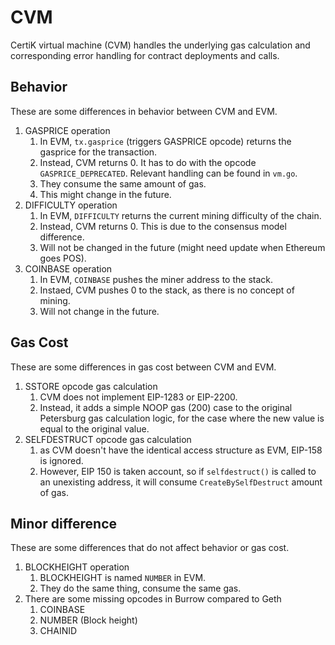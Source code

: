 # CVM

CertiK virtual machine (CVM) handles the underlying gas calculation and corresponding error handling for contract deployments and calls.

## Behavior
These are some differences in behavior between CVM and EVM.

1. GASPRICE operation
    1. In EVM, `tx.gasprice` (triggers GASPRICE opcode) returns the gasprice for the transaction.
    2. Instead, CVM returns 0. It has to do with the opcode `GASPRICE_DEPRECATED`. Relevant handling can be found in `vm.go`.
    3. They consume the same amount of gas.
    4. This might change in the future.
2. DIFFICULTY operation
    1. In EVM, `DIFFICULTY` returns the current mining difficulty of the chain.
    2. Instead, CVM returns 0. This is due to the consensus model difference.
    3. Will not be changed in the future (might need update when Ethereum goes POS).
3. COINBASE operation
    1. In EVM, `COINBASE` pushes the miner address to the stack.
    2. Instaed, CVM pushes 0 to the stack, as there is no concept of mining.
    3. Will not change in the future.


## Gas Cost  
These are some differences in gas cost between CVM and EVM.
    
1. SSTORE opcode gas calculation
    1. CVM does not implement EIP-1283 or EIP-2200.
    2. Instead, it adds a simple NOOP gas (200) case to the original Petersburg gas calculation logic, for the case where the new value is equal to the original value.
2. SELFDESTRUCT opcode gas calculation
    1. as CVM doesn't have the identical access structure as EVM, EIP-158 is ignored.
    2. However, EIP 150 is taken account, so if `selfdestruct()` is called to an unexisting address,
    it will consume `CreateBySelfDestruct` amount of gas.

## Minor difference
These are some differences that do not affect behavior or gas cost.

1. BLOCKHEIGHT operation
    1. BLOCKHEIGHT is named `NUMBER` in EVM.
    2. They do the same thing, consume the same gas.
2. There are some missing opcodes in Burrow compared to Geth
    1. COINBASE
    2. NUMBER (Block height)
    3. CHAINID